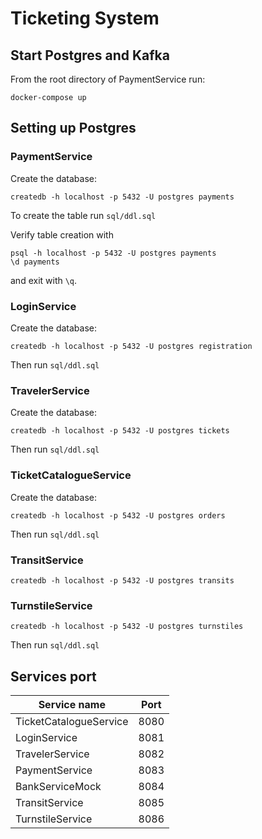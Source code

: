 # Ticketing System

## Start Postgres and Kafka

From the root directory of PaymentService run:

```
docker-compose up
```

## Setting up Postgres

### PaymentService

Create the database:

```
createdb -h localhost -p 5432 -U postgres payments
```

To create the table run `sql/ddl.sql`

Verify table creation with

```
psql -h localhost -p 5432 -U postgres payments 
\d payments
```

and exit with `\q`.

### LoginService

Create the database:

```
createdb -h localhost -p 5432 -U postgres registration
```

Then run `sql/ddl.sql`

### TravelerService

Create the database:

```
createdb -h localhost -p 5432 -U postgres tickets
```

Then run `sql/ddl.sql`

### TicketCatalogueService

Create the database:

```
createdb -h localhost -p 5432 -U postgres orders
```

Then run `sql/ddl.sql`

### TransitService

```
createdb -h localhost -p 5432 -U postgres transits
```

### TurnstileService

```
createdb -h localhost -p 5432 -U postgres turnstiles
```

Then run `sql/ddl.sql`

## Services port

| Service name           | Port |
|------------------------|------|
| TicketCatalogueService | 8080 |
| LoginService           | 8081 |
| TravelerService        | 8082 |
| PaymentService         | 8083 |
| BankServiceMock        | 8084 |
| TransitService         | 8085 |
| TurnstileService       | 8086 |